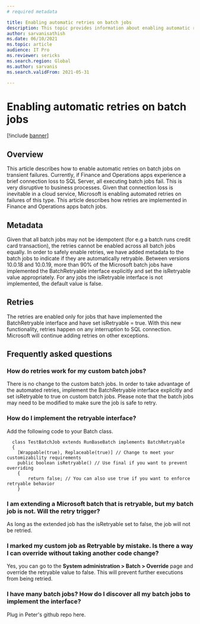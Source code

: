 ```yaml
---
# required metadata

title: Enabling automatic retries on batch jobs
description: This topic provides information about enabling automatic retries on batch jobs
author: sarvanisathish
ms.date: 06/10/2021
ms.topic: article
audience: IT Pro
ms.reviewer: sericks
ms.search.region: Global
ms.author: sarvanis
ms.search.validFrom: 2021-05-31

---
```


# Enabling automatic retries on batch jobs

[!include [banner](../includes/banner.md)]

## Overview
This article describes how to enable automatic retries on batch jobs on transient failures. Currently, if Finance and Operations apps experience a brief connection loss to SQL 
Server, all executing batch jobs fail. This is very disruptive to business processes. Given that connection loss is inevitable in a cloud service, Microsoft is enabling automated retries on failures of this type. This article describes how retries are implemented in Finance and Operations apps batch jobs.

## Metadata
Given that all batch jobs may not be idempotent (for e.g a batch runs credit card transaction), the retries cannot be enabled across all batch jobs equally. In order to safely enable retries, we have added metadata to the batch jobs to indicate if they are automatically retryable. Between versions 10.0.18 and 10.0.19, more than 90% of the Microsoft batch jobs have implemented the BatchRetryable interface explicitly and set the isRetryable value appropriately. For any jobs the isRetryable interface is not implemented, the default value is false.

## Retries
The retries are enabled only for jobs that have implemented the BatchRetryable interface and have set isRetryable = true. With this new functionality, retries happen on any interruption to SQL connection. Microsoft will continue adding retries on other exceptions.

## Frequently asked questions

### How do retries work for my custom batch jobs?
There is no change to the custom batch jobs. In order to take advantage of the automated retries, implement the BatchRetryable interface explicitly and set isRetryable to true on custom batch jobs. Please note that the batch jobs may need to be modified to make sure the job is safe to retry.

### How do I implement the retryable interface?
Add the following code to your Batch class.

```
  class TestBatchJob extends RunBaseBatch implements BatchRetryable
  {
    [Wrappable(true), Replaceable(true)] // Change to meet your customizability requirements
    public boolean isRetryable() // Use final if you want to prevent overriding
    {
        return false; // You can also use true if you want to enforce retryable behavior
    }
 ```
 
 ### I am extending a Microsoft batch that is retryable, but my batch job is not. Will the retry trigger?
 As long as the extended job has the isRetryable set to false, the job will not be retried.
 
 ### I marked my custom job as Retryable by mistake. Is there a way I can override without taking another code change?
 Yes, you can go to the **System administration > Batch > Override** page and override the retryable value to false. This will prevent further executions from being retried.
 
 ### I have many batch jobs? How do I discover all my batch jobs to implement the interface?
 Plug in Peter's github repo here.
